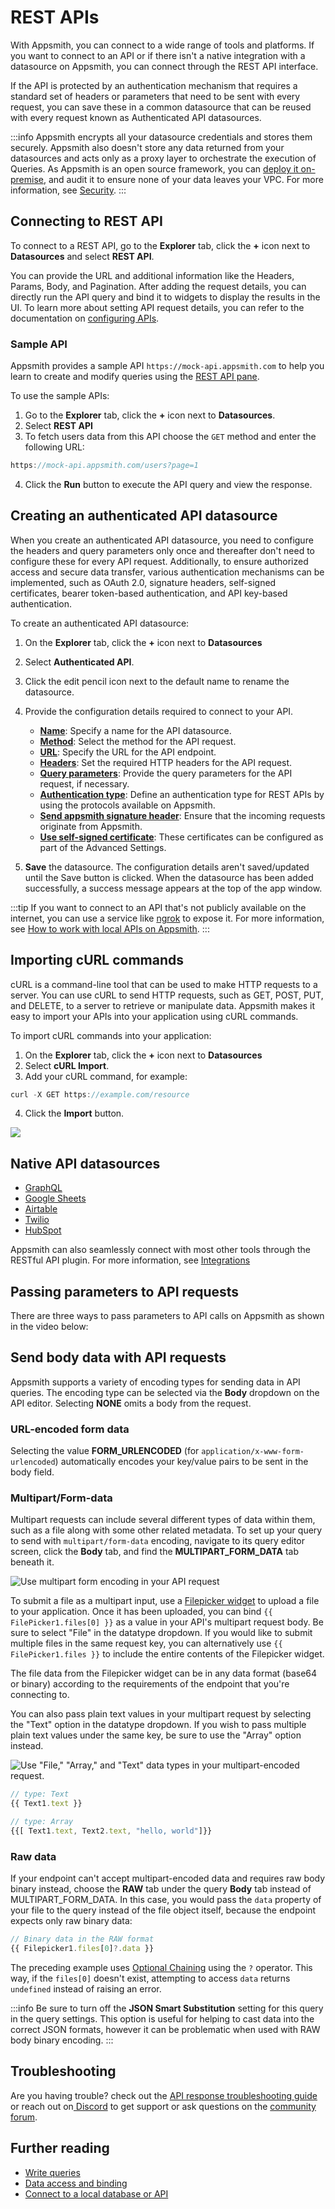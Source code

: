 # REST APIs

With Appsmith, you can connect to a wide range of tools and platforms. If you want to connect to an API or if there isn't a native integration with a datasource on Appsmith, you can connect through the REST API interface. 

If the API is protected by an authentication mechanism that requires a standard set of headers or parameters that need to be sent with every request, you can save these in a common datasource that can be reused with every request known as Authenticated API datasources.

:::info
Appsmith encrypts all your datasource credentials and stores them securely. Appsmith also doesn't store any data returned from your datasources and acts only as a proxy layer to orchestrate the execution of Queries. As Appsmith is an open source framework, you can [deploy it on-premise](/getting-started/setup), and audit it to ensure none of your data leaves your VPC. For more information, see [Security](/product/security#security-measures-within-appsmith). 
:::

## Connecting to REST API

To connect to a REST API, go to the **Explorer** tab, click the **+** icon next to **Datasources** and select **REST API**.

You can provide the URL and additional information like the Headers, Params, Body, and Pagination. After adding the request details, you can directly run the API query and bind it to widgets to display the results in the UI. To learn more about setting API request details, you can refer to the documentation on [configuring APIs](/core-concepts/connecting-to-data-sources/authentication/connect-to-apis).

 <VideoEmbed host="youtube" videoId="IptCmvKdbog" title="Connect to REST API" caption="Connect to REST API"/> 


### Sample API

Appsmith provides a sample API `https://mock-api.appsmith.com` to help you learn to create and modify queries using the [REST API pane](/core-concepts/connecting-to-data-sources/authentication/connect-to-apis).

<VideoEmbed host="youtube" videoId="DWLF0pNjjuI" title="Using A Sample API " caption="How to use sample API"/>

 To use the sample APIs:

1. Go to the **Explorer** tab, click the **+** icon next to **Datasources**.
2. Select **REST API**
3. To fetch users data from this API choose the `GET` method and enter the following URL:

```js
https://mock-api.appsmith.com/users?page=1
```
4. Click the **Run** button to execute the API query and view the response.

## Creating an authenticated API datasource

When you create an authenticated API datasource, you need to configure the headers and query parameters only once and thereafter don't need to configure these for every API request. Additionally, to ensure authorized access and secure data transfer, various authentication mechanisms can be implemented, such as OAuth 2.0, signature headers, self-signed certificates, bearer token-based authentication, and API key-based authentication.

 <VideoEmbed host="youtube" videoId="Uy7ZDviGbtM" title="Creating an authenticated API " caption="Creating an authenticated API datasource"/> 

To create an authenticated API datasource:

1. On the **Explorer** tab, click the **+** icon next to **Datasources**
2. Select **Authenticated API**.
3. Click the edit pencil icon next to the default name to rename the datasource.
4. Provide the configuration details required to connect to your API.

   * [**Name**](/core-concepts/connecting-to-data-sources/authentication/connect-to-apis#name):		Specify a name for the API datasource.
   * [**Method**](/core-concepts/connecting-to-data-sources/authentication/connect-to-apis#method):	Select the method for the API request.
   * [**URL**](/core-concepts/connecting-to-data-sources/authentication/connect-to-apis#url):		Specify the URL for the API endpoint.
   * [**Headers**](/core-concepts/connecting-to-data-sources/authentication/connect-to-apis#headers):		Set the required HTTP headers for the API request.
   * [**Query parameters**](/core-concepts/connecting-to-data-sources/authentication/connect-to-apis#params):		Provide the query parameters for the API request, if necessary.
   * [**Authentication type**](/core-concepts/connecting-to-data-sources/authentication/authentication-type): Define an authentication type for REST APIs by using the protocols available on Appsmith.
   * [**Send appsmith signature header**](/core-concepts/connecting-to-data-sources/authentication/connect-to-apis#send-appsmith-signature-header): Ensure that the incoming requests originate from Appsmith.
   * [**Use self-signed certificate**](/core-concepts/connecting-to-data-sources/authentication/self-signed-certificates):  These certificates can be configured as part of the Advanced Settings. 

5. **Save** the datasource. The configuration details aren't saved/updated until the Save button is clicked. When the datasource has been added successfully, a success message appears at the top of the app window.

:::tip
If you want to connect to an API that's not publicly available on the internet, you can use a service like [ngrok](https://ngrok.com/) to expose it. For more information, see [How to work with local APIs on Appsmith](/learning-and-resources/how-to-guides/how-to-work-with-local-apis-on-appsmith).
:::

## Importing cURL commands

cURL is a command-line tool that can be used to make HTTP requests to a server. You can use cURL to send HTTP requests, such as GET, POST, PUT, and DELETE, to a server to retrieve or manipulate data. Appsmith makes it easy to import your APIs into your application using cURL commands.


To import cURL commands into your application:

1. On the **Explorer** tab, click the **+** icon next to **Datasources**
2. Select **cURL Import**.
3. Add your cURL command, for example:

```js
curl -X GET https://example.com/resource
```
4. Click the **Import** button.

![](</img/import_curl_(1).gif>)

## Native API datasources
* [GraphQL](/reference/datasources/graphql)
* [Google Sheets](/reference/datasources/querying-google-sheets)
* [Airtable](/reference/datasources/airtable)
* [Twilio](/reference/datasources/twilio)
* [HubSpot](/reference/datasources/hubspot)

Appsmith can also seamlessly connect with most other tools through the RESTful API plugin. For more information, see [Integrations](/learning-and-resources/integrations)


## Passing parameters to API requests

There are three ways to pass parameters to API calls on Appsmith as shown in the video below:

<VideoEmbed host="youtube" videoId="znaaDiQbAS8" title="How to pass parameters to an API call" caption="How to pass parameters to an API call"/>

## Send body data with API requests

Appsmith supports a variety of encoding types for sending data in API queries. The encoding type can be selected via the **Body** dropdown on the API editor. Selecting **NONE** omits a body from the request.

### URL-encoded form data

Selecting the value **FORM_URLENCODED** (for `application/x-www-form-urlencoded`) automatically encodes your key/value pairs to be sent in the body field.

### Multipart/Form-data

Multipart requests can include several different types of data within them, such as a file along with some other related metadata. To set up your query to send with `multipart/form-data` encoding, navigate to its query editor screen, click the **Body** tab, and find the **MULTIPART_FORM_DATA** tab beneath it.

![Use multipart form encoding in your API request](/img/multipart_editor.png)

To submit a file as a multipart input, use a [Filepicker widget](/reference/widgets/filepicker) to upload a file to your application. Once it has been uploaded, you can bind `{{ FilePicker1.files[0] }}` as a value in your API's multipart request body. Be sure to select "File" in the datatype dropdown. If you would like to submit multiple files in the same request key, you can alternatively use `{{ FilePicker1.files }}` to include the entire contents of the Filepicker widget.

The file data from the Filepicker widget can be in any data format (base64 or binary) according to the requirements of the endpoint that you're connecting to.

You can also pass plain text values in your multipart request by selecting the "Text" option in the datatype dropdown. If you wish to pass multiple plain text values under the same key, be sure to use the "Array" option instead.

![Use "File," "Array," and "Text" data types in your multipart-encoded request.](/img/multipart_fields.png)

```javascript
// type: Text
{{ Text1.text }}
```

```javascript
// type: Array
{{[ Text1.text, Text2.text, "hello, world"]}}
```

### Raw data

If your endpoint can't accept multipart-encoded data and requires raw body binary instead, choose the **RAW** tab under the query **Body** tab instead of MULTIPART_FORM_DATA. In this case, you would pass the `data` property of your file to the query instead of the file object itself, because the endpoint expects only raw binary data:

```javascript
// Binary data in the RAW format
{{ Filepicker1.files[0]?.data }}
```
The preceding example uses [Optional Chaining](https://developer.mozilla.org/en-US/docs/Web/JavaScript/Reference/Operators/Optional_chaining) using the `?` operator. This way, if the `files[0]` doesn't exist, attempting to access `data` returns `undefined` instead of raising an error.

:::info
Be sure to turn off the **JSON Smart Substitution** setting for this query in the query settings. This option is useful for helping to cast data into the correct JSON formats, however it can be problematic when used with RAW body binary encoding.
:::

## Troubleshooting

Are you having trouble? check out the [API response troubleshooting guide](/help-and-support/troubleshooting-guide/query-errors) or reach out on[ Discord](https://discord.com/invite/rBTTVJp) to get support or ask questions on the [community forum](https://community.appsmith.com/).

## Further reading

* [Write queries](/core-concepts/data-access-and-binding/querying-a-database)
* [Data access and binding](/core-concepts/data-access-and-binding)
* [Connect to a local database or API](/learning-and-resources/how-to-guides/how-to-work-with-local-apis-on-appsmith)





